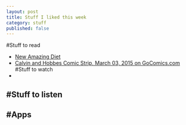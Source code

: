 ```yaml
---
layout: post
title: Stuff I liked this week
category: stuff
published: false
---
```

#Stuff to read 
- [New Amazing Diet](http://buttersafe.com/2015/03/03/new-amazing-diet/)  
- [Calvin and Hobbes Comic Strip, March 03, 2015 on GoComics.com](http://www.gocomics.com/calvinandhobbes/2015/03/03/)
#Stuff to watch
- 
#Stuff to listen
- 
#Apps
- 